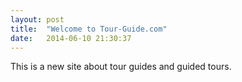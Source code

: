 ```yaml
---
layout: post
title:  "Welcome to Tour-Guide.com"
date:   2014-06-10 21:30:37
---
```


This is a new site about tour guides and guided tours. 